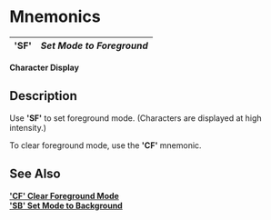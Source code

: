 # Mnemonics

**'SF'** |  **_Set Mode to Foreground_**  
---|---  
  
**Character Display**

##  Description

Use **'SF'** to set foreground mode. (Characters are displayed at high intensity.)

To clear foreground mode, use the **'CF'** mnemonic.

## See Also

**['CF' Clear Foreground Mode](cf.md)**  
**['SB' Set Mode to Background](sb.md)**
